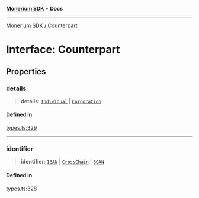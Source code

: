 [**Monerium SDK**](../README.md) • **Docs**

***

[Monerium SDK](../README.md) / Counterpart

# Interface: Counterpart

## Properties

### details

> **details**: [`Individual`](Individual.md) \| [`Corporation`](Corporation.md)

#### Defined in

[types.ts:329](https://github.com/monerium/js-monorepo/blob/8ffdbde7b0c2c3e7515c531fdf342b90982e6cc9/packages/sdk/src/types.ts#L329)

***

### identifier

> **identifier**: [`IBAN`](IBAN.md) \| [`CrossChain`](CrossChain.md) \| [`SCAN`](SCAN.md)

#### Defined in

[types.ts:328](https://github.com/monerium/js-monorepo/blob/8ffdbde7b0c2c3e7515c531fdf342b90982e6cc9/packages/sdk/src/types.ts#L328)
